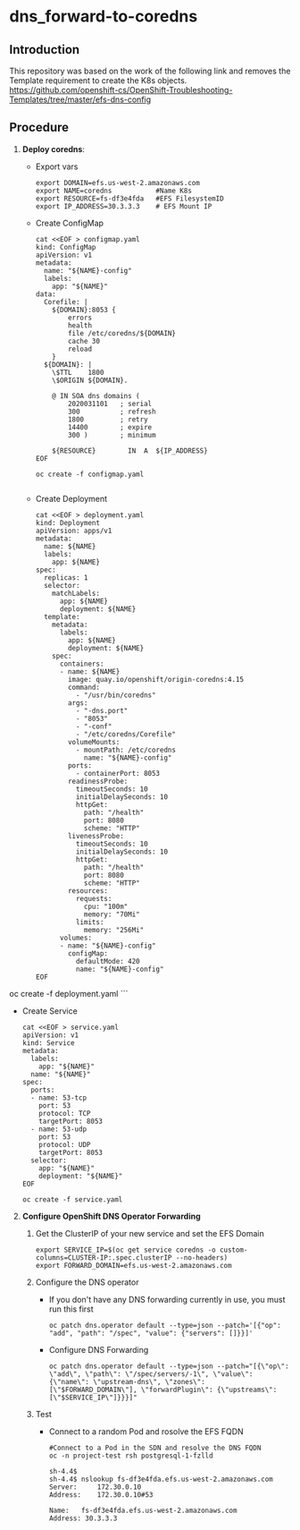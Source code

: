 # dns_forward-to-coredns

## Introduction
This repository was based on the work of the following link and removes the Template requirement to create the K8s objects.
https://github.com/openshift-cs/OpenShift-Troubleshooting-Templates/tree/master/efs-dns-config

## Procedure

1. **Deploy coredns**:

   - Export vars

     ```
     export DOMAIN=efs.us-west-2.amazonaws.com
     export NAME=coredns           #Name K8s
     export RESOURCE=fs-df3e4fda   #EFS FilesystemID
     export IP_ADDRESS=30.3.3.3    # EFS Mount IP
     ```

   - Create ConfigMap
     
     ```
     cat <<EOF > configmap.yaml
     kind: ConfigMap
     apiVersion: v1
     metadata:
       name: "${NAME}-config"
       labels:
         app: "${NAME}"
     data:
       Corefile: |
         ${DOMAIN}:8053 {
             errors
             health
             file /etc/coredns/${DOMAIN}
             cache 30
             reload
         }
       ${DOMAIN}: |
         \$TTL    1800
         \$ORIGIN ${DOMAIN}.

         @ IN SOA dns domains (
             2020031101   ; serial
             300          ; refresh
             1800         ; retry
             14400        ; expire
             300 )        ; minimum

         ${RESOURCE}        IN  A  ${IP_ADDRESS}
     EOF

     oc create -f configmap.yaml    


   - Create Deployment

     ```
     cat <<EOF > deployment.yaml
     kind: Deployment
     apiVersion: apps/v1
     metadata:
       name: ${NAME}
       labels:
         app: ${NAME}
     spec:
       replicas: 1
       selector:
         matchLabels:
           app: ${NAME}
           deployment: ${NAME}
       template:
         metadata:
           labels:
             app: ${NAME}
             deployment: ${NAME}
         spec:
           containers:
           - name: ${NAME}
             image: quay.io/openshift/origin-coredns:4.15
             command:
               - "/usr/bin/coredns"
             args:
               - "-dns.port"
               - "8053"
               - "-conf"
               - "/etc/coredns/Corefile"
             volumeMounts:
               - mountPath: /etc/coredns
                 name: "${NAME}-config"
             ports:
               - containerPort: 8053
             readinessProbe:
               timeoutSeconds: 10
               initialDelaySeconds: 10
               httpGet:
                 path: "/health"
                 port: 8080
                 scheme: "HTTP"
             livenessProbe:
               timeoutSeconds: 10
               initialDelaySeconds: 10
               httpGet:
                 path: "/health"
                 port: 8080
                 scheme: "HTTP"
             resources:
               requests:
                 cpu: "100m"
                 memory: "70Mi"
               limits:
                 memory: "256Mi"
           volumes:
           - name: "${NAME}-config"
             configMap:
               defaultMode: 420
               name: "${NAME}-config"
     EOF

oc create -f deployment.yaml
     ```

   - Create Service

     ```
     cat <<EOF > service.yaml
     apiVersion: v1
     kind: Service
     metadata:
       labels:
         app: "${NAME}"
       name: "${NAME}"
     spec:
       ports:
       - name: 53-tcp
         port: 53
         protocol: TCP
         targetPort: 8053
       - name: 53-udp
         port: 53
         protocol: UDP
         targetPort: 8053
       selector:
         app: "${NAME}"
         deployment: "${NAME}"
     EOF

     oc create -f service.yaml
     ``` 

2. **Configure OpenShift DNS Operator Forwarding**
    1. Get the ClusterIP of your new service and set the EFS Domain
        ```$bash
        export SERVICE_IP=$(oc get service coredns -o custom-columns=CLUSTER-IP:.spec.clusterIP --no-headers)
        export FORWARD_DOMAIN=efs.us-west-2.amazonaws.com
        ```

    2. Configure the DNS operator
        - If you don't have any DNS forwarding currently in use, you must run this first
            ```$bash
            oc patch dns.operator default --type=json --patch='[{"op": "add", "path": "/spec", "value": {"servers": []}}]'
            ```

        - Configure DNS Forwarding
            ```$bash
            oc patch dns.operator default --type=json --patch="[{\"op\": \"add\", \"path\": \"/spec/servers/-1\", \"value\": {\"name\": \"upstream-dns\", \"zones\": [\"$FORWARD_DOMAIN\"], \"forwardPlugin\": {\"upstreams\": [\"$SERVICE_IP\"]}}}]"
            ```
    3. Test  
        - Connect to a random Pod and rosolve the EFS FQDN

            ```$bash
            #Connect to a Pod in the SDN and resolve the DNS FQDN
            oc -n project-test rsh postgresql-1-fzlld

            sh-4.4$ 
            sh-4.4$ nslookup fs-df3e4fda.efs.us-west-2.amazonaws.com
            Server:		172.30.0.10
            Address:	172.30.0.10#53

            Name:	fs-df3e4fda.efs.us-west-2.amazonaws.com
            Address: 30.3.3.3
            ```
